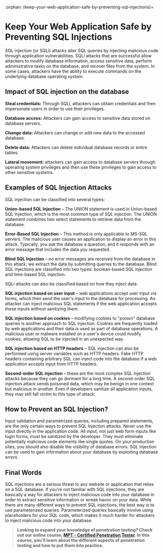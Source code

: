 :orphan:
(keep-your-web-application-safe-by-preventing-sql-injections)=

# Keep Your Web Application Safe by Preventing SQL Injections

SQL injection (or SQLi) attacks alter SQL queries by injecting malicious code through application vulnerabilities. SQLi attacks that are successful allow attackers to modify database information, access sensitive data, perform administrative tasks on the database, and recover files from the system. In some cases, attackers have the ability to execute commands on the underlying database operating system.

## Impact of SQL injection on the database

**Steal credentials:** Through SQLi, attackers can obtain credentials and then impersonate users in order to use their privileges.

**Database access:** Attackers can gain access to sensitive data stored on database servers.

**Change data:** Attackers can change or add new data to the accessed database.

**Delete data:** Attackers can delete individual database records or entire tables.

**Lateral movement:** attackers can gain access to database servers through operating system privileges and then use these privileges to gain access to other sensitive systems.

## Examples of SQL Injection Attacks

SQL injection can be classified into several types:

**Union-based SQL Injection** – The UNION statement is used in Union-based SQL Injection, which is the most common type of SQL injection. The UNION statement combines two select statements to retrieve data from the database.

**Error-Based SQL Injection** – This method is only applicable to MS-SQL servers. The malicious user causes an application to display an error in this attack. Typically, you ask the database a question, and it responds with an error message that includes the data you requested.

**Blind SQL Injection** – no error messages are received from the database in this attack; we extract the data by submitting queries to the database. Blind SQL injections are classified into two types: boolean-based SQL injection and time-based SQL injection.

SQLi attacks can also be classified based on how they inject data:

**SQL injection based on user input** – web applications accept user input via forms, which then send the user's input to the database for processing. An attacker can inject malicious SQL statements if the web application accepts these inputs without sanitizing them.

**SQL injection based on cookies** – modifying cookies to "poison" database queries is another approach to SQL injection. Cookies are frequently loaded by web applications and their data is used as part of database operations. A malicious user or malware installed on a user's device could modify cookies, allowing SQL to be injected in an unexpected way.

**SQL injection based on HTTP headers** – SQL injection can also be performed using server variables such as HTTP headers. Fake HTTP headers containing arbitrary SQL can inject code into the database if a web application accepts input from HTTP headers.

**Second-order SQL injection** – these are the most complex SQL injection attacks because they can go dormant for a long time. A second-order SQL injection attack sends poisoned data, which may be benign in one context but malicious in another. Even if developers sanitize all application inputs, they may still fall victim to this type of attack.

## How to Prevent an SQL Injection?

Input validation and parametrized queries, including prepared statements, are the only certain ways to prevent SQL Injection attacks. Never use the input directly in the application code. All input, not just web form inputs like login forms, must be sanitized by the developer. They must eliminate potentially malicious code elements like single quotes. On your production sites, you should also disable the visibility of database errors. SQL Injection can be used to gain information about your database by exploiting database errors.

## Final Words

SQL injections are a serious threat to any website or application that relies on a SQL database. If you're not familiar with SQL injections, they are basically a way for attackers to inject malicious code into your database in order to extract sensitive information or wreak havoc on your data. While there are many different ways to prevent SQL injections, the best way is to use parameterized queries. Parameterized queries basically involve using placeholders for your SQL code, which makes it much harder for attackers to inject malicious code into your database.

> **Looking to expand your knowledge of penetration testing? Check out our online course, [MPT - Certified Penetration Tester](https://www.mosse-institute.com/certifications/mpt-certified-penetration-tester.html). In this course, you'll learn about the different aspects of penetration testing and how to put them into practice.**
